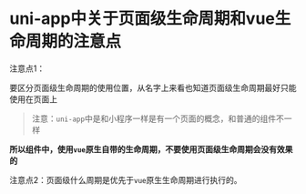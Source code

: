 # uni-app中关于页面级生命周期和vue生命周期的注意点



注意点1：

要区分页面级生命周期的使用位置，从名字上来看也知道页面级生命周期最好只能使用在页面上

>注意：`uni-app`中是和小程序一样是有一个页面的概念，和普通的组件不一样

**所以组件中，使用`vue`原生自带的生命周期，不要使用页面级生命周期会没有效果的**



注意点2：页面级什么周期是优先于`vue`原生生命周期进行执行的。